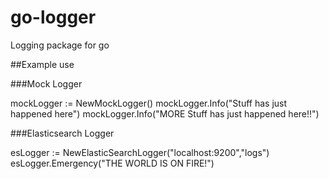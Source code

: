 # go-logger
Logging package for go

##Example use

###Mock Logger


  mockLogger := NewMockLogger()
  mockLogger.Info("Stuff has just happened here")
  mockLogger.Info("MORE Stuff has just happened here!!")

###Elasticsearch Logger

  esLogger := NewElasticSearchLogger("localhost:9200","logs")
  esLogger.Emergency("THE WORLD IS ON FIRE!")
  
  
